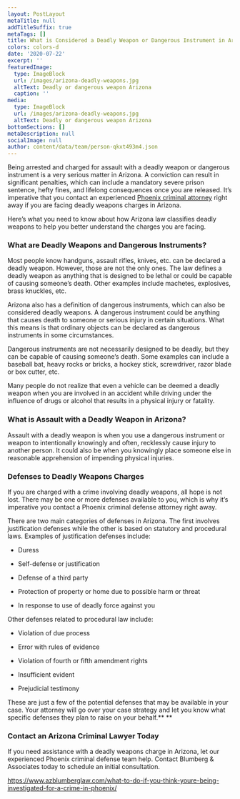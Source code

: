 ```yaml
---
layout: PostLayout
metaTitle: null
addTitleSuffix: true
metaTags: []
title: What is Considered a Deadly Weapon or Dangerous Instrument in Arizona?
colors: colors-d
date: '2020-07-22'
excerpt: ''
featuredImage:
  type: ImageBlock
  url: /images/arizona-deadly-weapons.jpg
  altText: Deadly or dangerous weapon Arizona
  caption: ''
media:
  type: ImageBlock
  url: /images/arizona-deadly-weapons.jpg
  altText: Deadly or dangerous weapon Arizona
bottomSections: []
metaDescription: null
socialImage: null
author: content/data/team/person-qkxt493m4.json
---
```


Being arrested and charged for assault with a deadly weapon or dangerous instrument is a very serious matter in Arizona. A conviction can result in significant penalties, which can include a mandatory severe prison sentence, hefty fines, and lifelong consequences once you are released. It’s imperative that you contact an experienced [Phoenix criminal attorney](https://www.azblumberglaw.com/phoenix-criminal-attorney/) right away if you are facing deadly weapons charges in Arizona.

Here’s what you need to know about how Arizona law classifies deadly weapons to help you better understand the charges you are facing.

### **What are Deadly Weapons and Dangerous Instruments?**

Most people know handguns, assault rifles, knives, etc. can be declared a deadly weapon. However, those are not the only ones. The law defines a deadly weapon as anything that is designed to be lethal or could be capable of causing someone’s death. Other examples include machetes, explosives, brass knuckles, etc.

Arizona also has a definition of dangerous instruments, which can also be considered deadly weapons. A dangerous instrument could be anything that causes death to someone or serious injury in certain situations. What this means is that ordinary objects can be declared as dangerous instruments in some circumstances.

Dangerous instruments are not necessarily designed to be deadly, but they can be capable of causing someone’s death. Some examples can include a baseball bat, heavy rocks or bricks, a hockey stick, screwdriver, razor blade or box cutter, etc.

Many people do not realize that even a vehicle can be deemed a deadly weapon when you are involved in an accident while driving under the influence of drugs or alcohol that results in a physical injury or fatality.

### **What is Assault with a Deadly Weapon in Arizona?**

Assault with a deadly weapon is when you use a dangerous instrument or weapon to intentionally knowingly and often, recklessly cause injury to another person. It could also be when you knowingly place someone else in reasonable apprehension of impending physical injuries.

### **Defenses to Deadly Weapons Charges**

If you are charged with a crime involving deadly weapons, all hope is not lost. There may be one or more defenses available to you, which is why it’s imperative you contact a Phoenix criminal defense attorney right away.

There are two main categories of defenses in Arizona. The first involves justification defenses while the other is based on statutory and procedural laws. Examples of justification defenses include:

- Duress

- Self-defense or justification

- Defense of a third party

- Protection of property or home due to possible harm or threat

- In response to use of deadly force against you

Other defenses related to procedural law include:

- Violation of due process

- Error with rules of evidence

- Violation of fourth or fifth amendment rights

- Insufficient evident

- Prejudicial testimony

These are just a few of the potential defenses that may be available in your case. Your attorney will go over your case strategy and let you know what specific defenses they plan to raise on your behalf.\*\* \*\*

### **Contact an Arizona Criminal Lawyer Today**

If you need assistance with a deadly weapons charge in Arizona, let our experienced Phoenix criminal defense team help. Contact Blumberg & Associates today to schedule an initial consultation.

<https://www.azblumberglaw.com/what-to-do-if-you-think-youre-being-investigated-for-a-crime-in-phoenix/>
